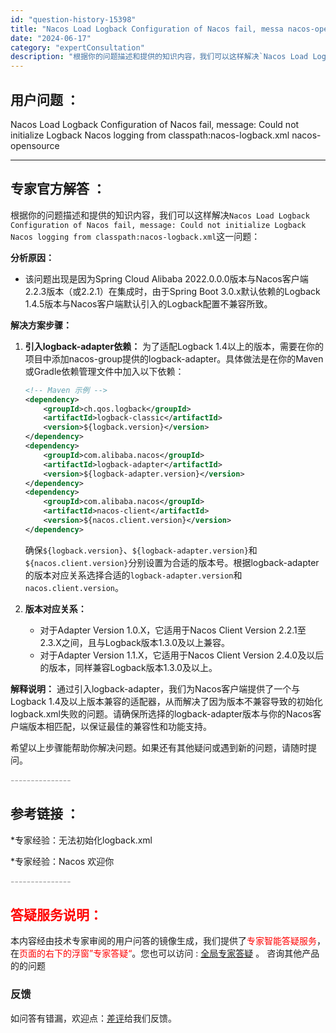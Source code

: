 ```yaml
---
id: "question-history-15398"
title: "Nacos Load Logback Configuration of Nacos fail, messa nacos-opensource"
date: "2024-06-17"
category: "expertConsultation"
description: "根据你的问题描述和提供的知识内容，我们可以这样解决`Nacos Load Logback Configuration of Nacos fail, message: Could not initialize Logback Nacos logging from classpath:nacos-log"
---
```


## 用户问题 ： 
 Nacos Load Logback Configuration of Nacos fail, message: Could not initialize Logback Nacos logging from classpath:nacos-logback.xml nacos-opensource 

---------------
## 专家官方解答 ：

根据你的问题描述和提供的知识内容，我们可以这样解决`Nacos Load Logback Configuration of Nacos fail, message: Could not initialize Logback Nacos logging from classpath:nacos-logback.xml`这一问题：

**分析原因：**
- 该问题出现是因为Spring Cloud Alibaba 2022.0.0.0版本与Nacos客户端2.2.3版本（或2.2.1）在集成时，由于Spring Boot 3.0.x默认依赖的Logback 1.4.5版本与Nacos客户端默认引入的Logback配置不兼容所致。

**解决方案步骤：**

1. **引入logback-adapter依赖：**
   为了适配Logback 1.4以上的版本，需要在你的项目中添加nacos-group提供的logback-adapter。具体做法是在你的Maven或Gradle依赖管理文件中加入以下依赖：

   ```xml
   <!-- Maven 示例 -->
   <dependency>
       <groupId>ch.qos.logback</groupId>
       <artifactId>logback-classic</artifactId>
       <version>${logback.version}</version>
   </dependency>
   <dependency>
       <groupId>com.alibaba.nacos</groupId>
       <artifactId>logback-adapter</artifactId>
       <version>${logback-adapter.version}</version>
   </dependency>
   <dependency>
       <groupId>com.alibaba.nacos</groupId>
       <artifactId>nacos-client</artifactId>
       <version>${nacos.client.version}</version>
   </dependency>
   ```
   确保`${logback.version}`、`${logback-adapter.version}`和`${nacos.client.version}`分别设置为合适的版本号。根据logback-adapter的版本对应关系选择合适的`logback-adapter.version`和`nacos.client.version`。

2. **版本对应关系：**
   - 对于Adapter Version 1.0.X，它适用于Nacos Client Version 2.2.1至2.3.X之间，且与Logback版本1.3.0及以上兼容。
   - 对于Adapter Version 1.1.X，它适用于Nacos Client Version 2.4.0及以后的版本，同样兼容Logback版本1.3.0及以上。

**解释说明：**
通过引入logback-adapter，我们为Nacos客户端提供了一个与Logback 1.4及以上版本兼容的适配器，从而解决了因为版本不兼容导致的初始化logback.xml失败的问题。请确保所选择的logback-adapter版本与你的Nacos客户端版本相匹配，以保证最佳的兼容性和功能支持。

希望以上步骤能帮助你解决问题。如果还有其他疑问或遇到新的问题，请随时提问。


<font color="#949494">---------------</font> 


## 参考链接 ：

*专家经验：无法初始化logback.xml 
 
 *专家经验：Nacos 欢迎你 


 <font color="#949494">---------------</font> 
 


## <font color="#FF0000">答疑服务说明：</font> 

本内容经由技术专家审阅的用户问答的镜像生成，我们提供了<font color="#FF0000">专家智能答疑服务</font>，在<font color="#FF0000">页面的右下的浮窗”专家答疑“</font>。您也可以访问 : [全局专家答疑](https://opensource.alibaba.com/chatBot) 。 咨询其他产品的的问题

### 反馈
如问答有错漏，欢迎点：[差评](https://ai.nacos.io/user/feedbackByEnhancerGradePOJOID?enhancerGradePOJOId=15475)给我们反馈。
